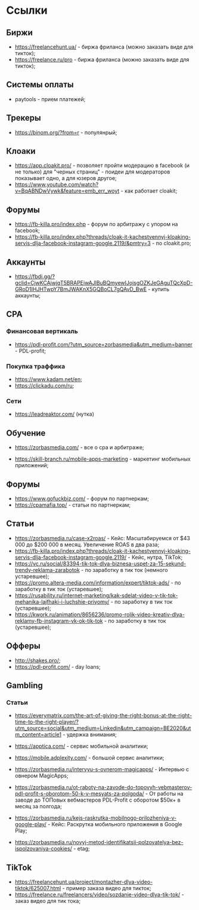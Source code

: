 # Ссылки

## Биржи

- https://freelancehunt.ua/ - биржа фриланса (можно заказать виде для тикток);
- https://freelance.ru/pro - биржа фриланса (можно заказать виде для тикток);

## Системы оплаты

- paytools - прием платежей;

## Трекеры

- https://binom.org/?from=r - популянрый;

## Клоаки

- https://app.cloakit.pro/ - позволяет пройти модерацию в facebook (и не только) для "черных страниц" - поидеи для модераторов показывает одно, а для юзеров другое;
- https://www.youtube.com/watch?v=BqABNDwVywk&feature=emb_err_woyt - как работает cloakit;

## Форумы

- https://fb-killa.pro/index.php - форум по арбитражу с упором на facebook;
- https://fb-killa.pro/index.php?threads/cloak-it-kachestvennyj-kloaking-servis-dlja-facebook-instagram-google.2119/&pmtry=3 - по cloakit.pro;

## Аккаунты

- https://fbdi.gg/?gclid=CjwKCAjwjqT5BRAPEiwAJlBuBQmyewIJojsgOZKJeGAguTQcXpD-GRoD1IHJHTwpY7BmJWAKnX5GQBoCL7gQAvD_BwE - купить аккаунты;

## CPA

### Финансовая вертикаль

- https://pdl-profit.com/?utm_source=zorbasmedia&utm_medium=banner - PDL-profit;

### Покупка траффика

- https://www.kadam.net/en;
- https://clickadu.com/ru;

### Сети

- https://leadreaktor.com/ (нутка)

## Обучение

- https://zorbasmedia.com/ - все о cpa и арбитраже;

- https://skill-branch.ru/mobile-apps-marketing - маркетинг мобильных приложений;

## Форумы

- https://www.gofuckbiz.com/ - форум по партнеркам;
- https://cpamafia.top/ - статьи по партнеркам;

## Статьи

- https://zorbasmedia.ru/case-x2roas/ - Кейс: Масштабируемся от $43 000 до $200 000 в месяц. Увеличение ROAS в два раза;
- https://fb-killa.pro/index.php?threads/cloak-it-kachestvennyj-kloaking-servis-dlja-facebook-instagram-google.2119/ - Кейс, нутра, TikTok;
- https://vc.ru/social/83394-tik-tok-dlya-biznesa-uspet-za-15-sekund-trendy-reklama-zarabotok - по заработку в тик ток (немного устаревшее);
- https://promo.altera-media.com/information/expert/tiktok-ads/ - по заработку в тик ток (устаревшее);
- https://rusability.ru/internet-marketing/kak-sdelat-video-v-tik-tok-mehanika-lajfhaki-i-luchshie-priyomy/ - по заработку в тик ток (устаревшее);
- https://kwork.ru/animation/8656236/promo-rolik-video-kreativ-dlya-reklamy-fb-instagram-vk-ok-tik-tok - по заработку в тик ток (устаревшее);

## Офферы

- http://shakes.pro/;
- https://pdl-profit.com/ - day loans;

## Gambling

### Статьи

- https://everymatrix.com/the-art-of-giving-the-right-bonus-at-the-right-time-to-the-right-player/?utm_source=social&utm_medium=Linkedin&utm_campaign=BE2020&utm_content=article1 - удержка внимания;

- https://apptica.com/ - сервис мобильной аналитики;

- https://mobile.adplexity.com/ - большой сервис аналитики;

- https://zorbasmedia.ru/intervyu-s-ovnerom-magicapps/ - Интервью с овнером MagicApps;

- https://zorbasmedia.ru/ot-raboty-na-zavode-do-topovyh-vebmasterov-pdl-profit-s-oborotom-50-k-v-mesyats-za-polgoda/ - От работы на заводе до ТОПовых вебмастеров PDL-Profit с оборотом $50к+ в месяц за полгода;

- https://zorbasmedia.ru/kejs-raskrutka-mobilnogo-prilozheniya-v-google-play/ - Кейс: Раскрутка мобильного приложения в Google Play;

- https://zorbasmedia.ru/novyj-metod-identifikatsii-polzovatelya-bez-ispolzovaniya-cookies/ - etag;

## TikTok

- https://freelancehunt.ua/project/montazher-dlya-video-tiktok/625007.html - пример заказа видео для тикток;
- https://freelance.ru/freelancers/video/sozdanie-video-dlya-tik-tok/ - заказ видео для тик тока;
